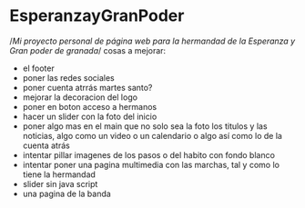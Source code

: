 # EsperanzayGranPoder
/*Mi proyecto personal de página web para la hermandad de la Esperanza y Gran poder de granada*/
cosas a mejorar:
- el footer
- poner las redes sociales
- poner cuenta atrrás martes santo?
- mejorar la decoracion del logo
- poner en boton acceso a hermanos
- hacer un slider con la foto del inicio
- poner algo mas en el main que no solo sea la foto los titulos y las noticias, algo como un video o un calendario o algo así como lo de la cuenta atrás
- intentar pillar imagenes de los pasos o del habito con fondo blanco
- intentar poner una pagina multimedia con las marchas, tal y como lo tiene la hermandad
- slider sin java script
- una pagina de la banda
  
  
